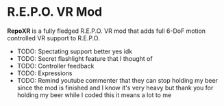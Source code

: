 # R.E.P.O. VR Mod

**RepoXR** is a fully fledged R.E.P.O. VR mod that adds full 6-DoF motion controlled VR support to R.E.P.O.

- TODO: Spectating support better yes idk
- TODO: Secret flashlight feature that I thought of
- TODO: Controller feedback
- TODO: Expressions
- TODO: Remind youtube commenter that they can stop holding my beer since the mod is finished and I know it's very heavy but thank you for holding my beer while I coded this it means a lot to me